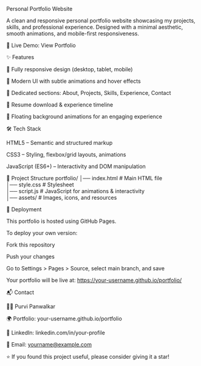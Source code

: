 Personal Portfolio Website

A clean and responsive personal portfolio website showcasing my projects, skills, and professional experience.
Designed with a minimal aesthetic, smooth animations, and mobile-first responsiveness.

🔗 Live Demo: View Portfolio

✨ Features

📱 Fully responsive design (desktop, tablet, mobile)

🎨 Modern UI with subtle animations and hover effects

📝 Dedicated sections: About, Projects, Skills, Experience, Contact

📂 Resume download & experience timeline

🌌 Floating background animations for an engaging experience

🛠️ Tech Stack

HTML5 – Semantic and structured markup

CSS3 – Styling, flexbox/grid layouts, animations

JavaScript (ES6+) – Interactivity and DOM manipulation

📂 Project Structure
portfolio/
│── index.html       # Main HTML file  
│── style.css        # Stylesheet  
│── script.js        # JavaScript for animations & interactivity  
│── assets/          # Images, icons, and resources  

🚀 Deployment

This portfolio is hosted using GitHub Pages.

To deploy your own version:

Fork this repository

Push your changes

Go to Settings > Pages > Source, select main branch, and save

Your portfolio will be live at: https://your-username.github.io/portfolio/

📬 Contact

👩‍💻 Purvi Panwalkar

🌍 Portfolio: your-username.github.io/portfolio

💼 LinkedIn: linkedin.com/in/your-profile

📧 Email: yourname@example.com

⭐ If you found this project useful, please consider giving it a star!
